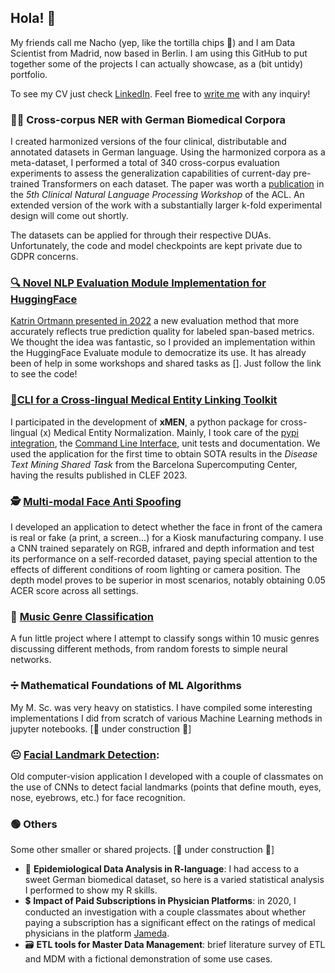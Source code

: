 ## Hola! 👋
My friends call me Nacho (yep, like the tortilla chips 🌮) and I am Data Scientist from Madrid, now based in Berlin. I am using this GitHub to put together some of the projects I can actually showcase, as a (bit untidy) portfolio. 

To see my CV just check [LinkedIn](https://www.linkedin.com/in/illorca/). Feel free to [write me](mailto:nacho_llorca@outlook.com) with any inquiry!

### 👩‍⚕️ Cross-corpus NER with German Biomedical Corpora
I created harmonized versions of the four clinical, distributable and annotated datasets in German language. Using the harmonized corpora as a meta-dataset, I performed a total of 340 cross-corpus evaluation experiments to assess the generalization capabilities of current-day pre-trained Transformers on each dataset. The paper was worth a [publication](https://aclanthology.org/2023.clinicalnlp-1.23/) in the _5th Clinical Natural Language Processing Workshop_ of the ACL. An extended version of the work with a substantially larger k-fold experimental design will come out shortly. 

The datasets can be applied for through their respective DUAs. Unfortunately, the code and model checkpoints are kept private due to GDPR concerns. 

### [🔍 Novel NLP Evaluation Module Implementation for HuggingFace](https://huggingface.co/spaces/hpi-dhc/FairEval)
[Katrin Ortmann presented in 2022](https://aclanthology.org/2022.lrec-1.150) a new evaluation method that more accurately reflects true prediction quality for labeled span-based metrics. We thought the idea was fantastic, so I provided an implementation within the HuggingFace Evaluate module to democratize its use. It has already been of help in some workshops and shared tasks as []. Just follow the link to see the code!

### [📱CLI for a Cross-lingual Medical Entity Linking Toolkit](https://github.com/hpi-dhc/xmen)
I participated in the development of __xMEN__, a python package for cross-lingual (x) Medical Entity Normalization. Mainly, I took care of the [pypi integration](https://pypi.org/project/xmen/), the [Command Line Interface](https://github.com/hpi-dhc/xmen/tree/main/xmen/cli), unit tests and documentation. We used the application for the first time to obtain SOTA results in the _Disease Text Mining Shared Task_ from the Barcelona Supercomputing Center, having the results published in CLEF 2023. 
 
### 🕵️ [Multi-modal Face Anti Spoofing](https://github.com/nachollorca/mm-FAS/tree/main)
I developed an application to detect whether the face in front of the camera is real or fake (a print, a screen...) for a Kiosk manufacturing company. I use a CNN trained separately on RGB, infrared and depth information and test its performance on a self-recorded dataset, paying special attention to the effects of different conditions of room lighting or camera position. The depth model proves to be superior in most scenarios, notably obtaining 0.05 ACER score across all settings. 

### 🎻 [Music Genre Classification](https://github.com/nachollorca/musicator/tree/main)
A fun little project where I attempt to classify songs within 10 music genres discussing different methods, from random forests to simple neural networks. 

### ➗ Mathematical Foundations of ML Algorithms 
My M. Sc. was very heavy on statistics. I have compiled some interesting implementations I did from scratch of various Machine Learning methods in jupyter notebooks. 
[🚧 under construction 🚧]

### 😐 [Facial Landmark Detection](https://github.com/nachollorca/facial-landmark-detection/): 
Old computer-vision application I developed with a couple of classmates on the use of CNNs to detect facial landmarks (points that define mouth, eyes, nose, eyebrows, etc.) for face recognition.

### 🟢 Others 
Some other smaller or shared projects. [🚧 under construction 🚧]
- 🦠 __Epidemiological Data Analysis in R-language__: I had access to a sweet German biomedical dataset, so here is a varied statistical analysis I performed to show my R skills.
- 💲 __Impact of Paid Subscriptions in Physician Platforms__: in 2020, I conducted an investigation with a couple classmates about whether paying a subscription has a significant effect on the ratings of medical physicians in the platform [Jameda](https://www.jameda.de/). 
- 🗃️ __ETL tools for Master Data Management__: brief literature survey of ETL and MDM with a fictional demonstration of some use cases.

